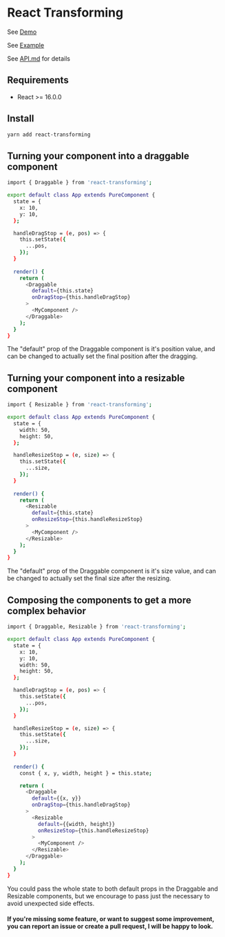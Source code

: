 # React Transforming

See [Demo](https://danilolucasmd.github.io/react-transforming)

See [Example](https://github.com/danilolucasmd/react-transforming)

See [API.md](https://github.com/danilolucasmd/react-transforming/blob/master/API.md) for details

## Requirements

* React >= 16.0.0

## Install

```bash
yarn add react-transforming
```

## Turning your component into a draggable component

```bash
import { Draggable } from 'react-transforming';

export default class App extends PureComponent {
  state = {  
    x: 10, 
    y: 10, 
  };

  handleDragStop = (e, pos) => {
    this.setState({
      ...pos,
    });
  }
  
  render() {
    return (
      <Draggable
        default={this.state}
        onDragStop={this.handleDragStop}
      >
        <MyComponent />
      </Draggable>
    );
  }
}
```
The "default" prop of the Draggable component is it's position value, and can be changed to actually set the final position after the dragging. 

## Turning your component into a resizable component

```bash
import { Resizable } from 'react-transforming';

export default class App extends PureComponent {
  state = {  
    width: 50, 
    height: 50, 
  };

  handleResizeStop = (e, size) => {
    this.setState({
      ...size,
    });
  }
  
  render() {
    return (
      <Resizable
        default={this.state}
        onResizeStop={this.handleResizeStop}
      >
        <MyComponent />
      </Resizable>
    );
  }
}
```
The "default" prop of the Draggable component is it's size value, and can be changed to actually set the final size after the resizing. 

## Composing the components to get a more complex behavior

```bash
import { Draggable, Resizable } from 'react-transforming';

export default class App extends PureComponent {
  state = {  
    x: 10,
    y: 10,
    width: 50, 
    height: 50, 
  };

  handleDragStop = (e, pos) => {
    this.setState({
      ...pos,
    });
  }

  handleResizeStop = (e, size) => {
    this.setState({
      ...size,
    });
  }
  
  render() {
    const { x, y, width, height } = this.state;

    return (
      <Draggable
        default={{x, y}}
        onDragStop={this.handleDragStop}
      >
        <Resizable
          default={{width, height}}
          onResizeStop={this.handleResizeStop}
        >
          <MyComponent />
        </Resizable>
      </Draggable>
    );
  }
}
```
You could pass the whole state to both default props in the Draggable and Resizable components, but we encourage to pass just the necessary to avoid unexpected side effects. 

#### If you're missing some feature, or want to suggest some improvement, you can report an issue or create a pull request, I will be happy to look.
